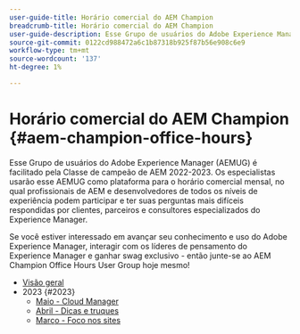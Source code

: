 ```yaml
---
user-guide-title: Horário comercial do AEM Champion
breadcrumb-title: Horário comercial do AEM Champion
user-guide-description: Esse Grupo de usuários do Adobe Experience Manager (AEMUG) é facilitado pela Classe de campeão de AEM 2022-2023. Os especialistas usarão esse AEMUG como plataforma para o horário comercial mensal
source-git-commit: 0122cd988472a6c1b87318b925f87b56e908c6e9
workflow-type: tm+mt
source-wordcount: '137'
ht-degree: 1%

---
```



# Horário comercial do AEM Champion {#aem-champion-office-hours}

Esse Grupo de usuários do Adobe Experience Manager (AEMUG) é facilitado pela Classe de campeão de AEM 2022-2023. Os especialistas usarão esse AEMUG como plataforma para o horário comercial mensal, no qual profissionais de AEM e desenvolvedores de todos os níveis de experiência podem participar e ter suas perguntas mais difíceis respondidas por clientes, parceiros e consultores especializados do Experience Manager.

Se você estiver interessado em avançar seu conhecimento e uso do Adobe Experience Manager, interagir com os líderes de pensamento do Experience Manager e ganhar swag exclusivo - então junte-se ao AEM Champion Office Hours User Group hoje mesmo!

+ [Visão geral](overview.md)
+ 2023 {#2023}
   + [Maio - Cloud Manager](2023/may.md)
   + [Abril - Dicas e truques](2023/april.md)
   + [Março - Foco nos sites](2023/march.md)

